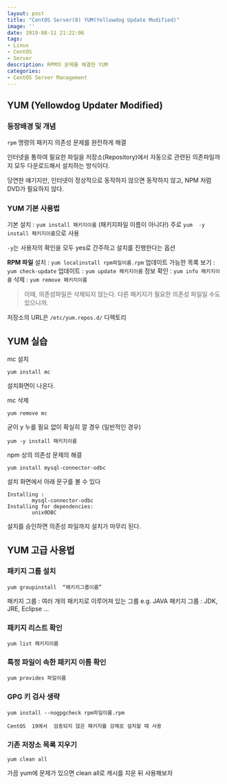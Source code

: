 ```yaml
---
layout: post
title: "CentOS Server(8) YUM(Yellowdog Update Modified)"
image: ''
date: 2019-08-11 21:22:06
tags: 
- Linux
- CentOS 
- Server
description: RPM의 문제를 해결한 YUM
categories:
- CentOS Server Management
---
```


## YUM (Yellowdog Updater Modified)

### 등장배경 및 개념 

`rpm` 명령의 패키지 의존성 문제를 완전하게 해결

인터넷을 통하여 필요한 파일을 저장소(Repository)에서 자동으로 관련된 의존파일까지 모두 다운로드해서 설치하는 방식이다.

당연한 얘기지만, 인터넷이 정상적으로 동작하지 않으면 동작하지 않고, NPM 처럼 DVD가 필요하지 않다.


### YUM 기본 사용법

기본 설치 : `yum install 패키지이름` (패키지파일 이름이 아니다!)
주로 `yum  -y  install 패키지이름`으로 사용

`-y`는 사용자의 확인을 모두 yes로 간주하고 설치를 진행한다는 옵션

**RPM 파일** 설치 : `yum localinstall rpm파일이름.rpm`
업데이트 가능한 목록 보기 : `yum check-update`
업데이트 : `yum update 패키지이름`
정보 확인 : `yum info 패키지이름`
삭제 : `yum remove 패키지이름` 

> 이때, 의존성파일은 삭제되지 않는다. 
> 다른 패키지가 필요한 의존성 					  파일일 수도 있으니까.



저장소의 URL은 `/etc/yum.repos.d/` 디렉토리


## YUM 실습

mc 설치

    yum install mc

설치화면이 나온다.

mc 삭제 


    yum remove mc

굳이 y 누를 필요 없이 확실히 깔 경우 (일반적인 경우)

    yum -y install 패키지이름

npm 상의 의존성 문제의 해결

    yum install mysql-connector-odbc

설치 화면에서 아래 문구를 볼 수 있다

    Installing :
    		mysql-connector-odbc
    Installing for dependencies:
    		unix0DBC

설치를 승인하면 의존성 파일까지 설치가 마무리 된다.



## YUM 고급 사용법 

### 패키지 그룹 설치

    yum groupinstall  “패키지그룹이름”
 
패키지 그룹 : 여러 개의 패키지로 이루어져 있는 그룹 
e.g. JAVA 패키지 그룹 : JDK, JRE, Eclipse ...  

### 패키지 리스트 확인

    yum list 패키지이름

### 특정 파일이 속한 패키지 이름 확인

    yum provides 파일이름

### GPG 키 검사 생략

    yum install --nogpgcheck rpm파일이름.rpm

	CentOS  19에서  검증되지 않은 패키지를 강제로 설치할 때 사용

### 기존 저장소 목록 지우기

    yum clean all
가끔 yum에 문제가 있으면 clean all로 캐시를 지운 뒤 사용해보자